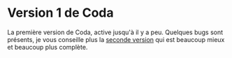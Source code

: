 # Version 1 de Coda

La première version de Coda, active jusqu'à il y a peu. Quelques bugs sont présents, je vous conseille plus la [seconde version](https://github.com/Nino-fr/coda-discord-bot/tree/v2) qui est beaucoup mieux et beaucoup plus complète.

